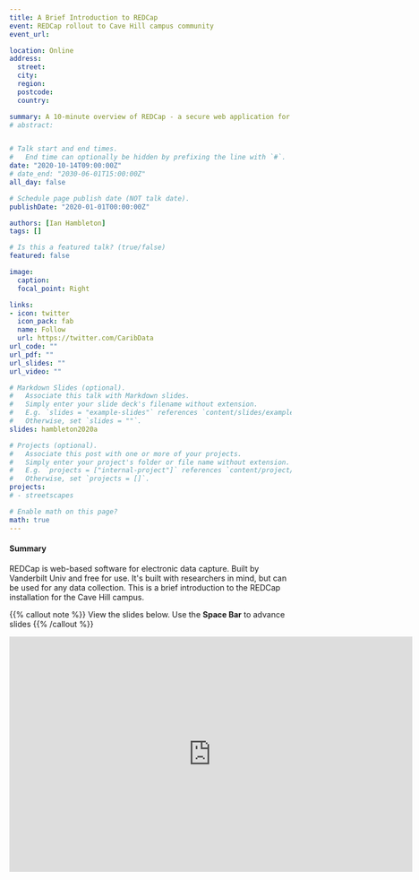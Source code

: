 ```yaml
---
title: A Brief Introduction to REDCap
event: REDCap rollout to Cave Hill campus community 
event_url: 

location: Online
address:
  street: 
  city: 
  region: 
  postcode: 
  country: 

summary: A 10-minute overview of REDCap - a secure web application for building and managing online surveys and databases 
# abstract: 


# Talk start and end times.
#   End time can optionally be hidden by prefixing the line with `#`.
date: "2020-10-14T09:00:00Z"
# date_end: "2030-06-01T15:00:00Z"
all_day: false

# Schedule page publish date (NOT talk date).
publishDate: "2020-01-01T00:00:00Z"

authors: [Ian Hambleton]
tags: []

# Is this a featured talk? (true/false)
featured: false

image:
  caption: 
  focal_point: Right

links:
- icon: twitter
  icon_pack: fab
  name: Follow
  url: https://twitter.com/CaribData
url_code: ""
url_pdf: ""
url_slides: ""
url_video: ""

# Markdown Slides (optional).
#   Associate this talk with Markdown slides.
#   Simply enter your slide deck's filename without extension.
#   E.g. `slides = "example-slides"` references `content/slides/example-slides.md`.
#   Otherwise, set `slides = ""`.
slides: hambleton2020a

# Projects (optional).
#   Associate this post with one or more of your projects.
#   Simply enter your project's folder or file name without extension.
#   E.g. `projects = ["internal-project"]` references `content/project/deep-learning/index.md`.
#   Otherwise, set `projects = []`.
projects:
# - streetscapes

# Enable math on this page?
math: true
---
```


#### Summary 

REDCap is web-based software for electronic data capture. Built by Vanderbilt Univ and free for use. It's built with researchers in mind, but can be used for any data collection. This is a brief introduction to the REDCap installation for the Cave Hill campus.

{{% callout note %}}
View the slides below. Use the **Space Bar** to advance slides
{{% /callout %}}

<iframe src="https://slides.com/ian-hambleton/redcap-overview/embed" width="720" height="420" scrolling="no" frameborder="0" webkitallowfullscreen mozallowfullscreen allowfullscreen ></iframe>
